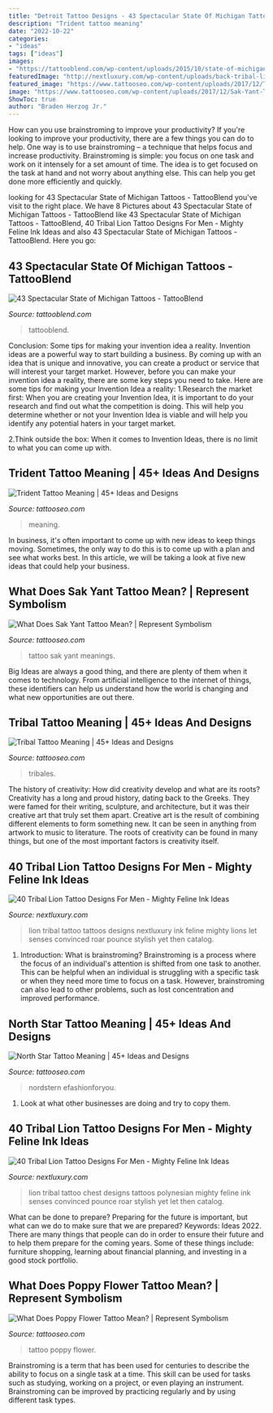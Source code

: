 ```yaml
---
title: "Detroit Tattoo Designs - 43 Spectacular State Of Michigan Tattoos"
description: "Trident tattoo meaning"
date: "2022-10-22"
categories:
- "ideas"
tags: ["ideas"]
images:
- "https://tattooblend.com/wp-content/uploads/2015/10/state-of-michigan-chest-piece.jpg"
featuredImage: "http://nextluxury.com/wp-content/uploads/back-tribal-lion-male-tattoos.jpg"
featured_image: "https://www.tattooseo.com/wp-content/uploads/2017/12/Trident-Tattoo-42.jpg"
image: "https://www.tattooseo.com/wp-content/uploads/2017/12/Sak-Yant-Tattoo-4.jpg"
ShowToc: true
author: "Braden Herzog Jr."
---
```



How can you use brainstroming to improve your productivity?
If you're looking to improve your productivity, there are a few things you can do to help. One way is to use brainstroming – a technique that helps focus and increase productivity. Brainstroming is simple: you focus on one task and work on it intensely for a set amount of time. The idea is to get focused on the task at hand and not worry about anything else. This can help you get done more efficiently and quickly.

	

		
looking for 43 Spectacular State of Michigan Tattoos - TattooBlend you've visit to the right place. We have 8 Pictures about 43 Spectacular State of Michigan Tattoos - TattooBlend like 43 Spectacular State of Michigan Tattoos - TattooBlend, 40 Tribal Lion Tattoo Designs For Men - Mighty Feline Ink Ideas and also 43 Spectacular State of Michigan Tattoos - TattooBlend. Here you go:
		
    
## 43 Spectacular State Of Michigan Tattoos - TattooBlend

<img loading=lazy src="https://tattooblend.com/wp-content/uploads/2015/10/state-of-michigan-chest-piece.jpg" onerror="this.onerror=null;this.src='https://tse4.mm.bing.net/th?id=OIP.324xsw0-5hzmDBhhie2AKAHaJ3&amp;pid=15.1';" alt="43 Spectacular State of Michigan Tattoos - TattooBlend">

_Source: tattooblend.com_

>tattooblend. 

	

Conclusion: Some tips for making your invention idea a reality.
Invention ideas are a powerful way to start building a business. By coming up with an idea that is unique and innovative, you can create a product or service that will interest your target market. However, before you can make your invention idea a reality, there are some key steps you need to take. Here are some tips for making your Invention Idea a reality:
1.Research the market first: When you are creating your Invention Idea, it is important to do your research and find out what the competition is doing. This will help you determine whether or not your Invention Idea is viable and will help you identify any potential haters in your target market.

2.Think outside the box: When it comes to Invention Ideas, there is no limit to what you can come up with.

    
## Trident Tattoo Meaning | 45+ Ideas And Designs

<img loading=lazy src="https://www.tattooseo.com/wp-content/uploads/2017/12/Trident-Tattoo-42.jpg" onerror="this.onerror=null;this.src='https://tse1.mm.bing.net/th?id=OIP.bS5qrH2ThAfM2L4HQmwvcgAAAA&amp;pid=15.1';" alt="Trident Tattoo Meaning | 45+ Ideas and Designs">

_Source: tattooseo.com_

>meaning. 

	

In business, it's often important to come up with new ideas to keep things moving. Sometimes, the only way to do this is to come up with a plan and see what works best. In this article, we will be taking a look at five new ideas that could help your business.

    
## What Does Sak Yant Tattoo Mean? | Represent Symbolism

<img loading=lazy src="https://www.tattooseo.com/wp-content/uploads/2017/12/Sak-Yant-Tattoo-4.jpg" onerror="this.onerror=null;this.src='https://tse2.mm.bing.net/th?id=OIP.uYl5ovhibA8jLpwdx2NKAAAAAA&amp;pid=15.1';" alt="What Does Sak Yant Tattoo Mean? | Represent Symbolism">

_Source: tattooseo.com_

>tattoo sak yant meanings. 

	

Big Ideas are always a good thing, and there are plenty of them when it comes to technology. From artificial intelligence to the internet of things, these identifiers can help us understand how the world is changing and what new opportunities are out there.

    
## Tribal Tattoo Meaning | 45+ Ideas And Designs

<img loading=lazy src="https://www.tattooseo.com/wp-content/uploads/2013/11/Tribal-Tattoo-Meanings-11.jpg" onerror="this.onerror=null;this.src='https://tse1.mm.bing.net/th?id=OIP.uUv5oJRobBqXIxL4e_zLfgAAAA&amp;pid=15.1';" alt="Tribal Tattoo Meaning | 45+ Ideas and Designs">

_Source: tattooseo.com_

>tribales. 

	

The history of creativity: How did creativity develop and what are its roots?
Creativity has a long and proud history, dating back to the Greeks. They were famed for their writing, sculpture, and architecture, but it was their creative art that truly set them apart. Creative art is the result of combining different elements to form something new. It can be seen in anything from artwork to music to literature. The roots of creativity can be found in many things, but one of the most important factors is creativity itself.

    
## 40 Tribal Lion Tattoo Designs For Men - Mighty Feline Ink Ideas

<img loading=lazy src="http://nextluxury.com/wp-content/uploads/back-tribal-lion-male-tattoos.jpg" onerror="this.onerror=null;this.src='https://tse4.mm.bing.net/th?id=OIP.48eUJqm5mfQbX0FKG98WmAHaHa&amp;pid=15.1';" alt="40 Tribal Lion Tattoo Designs For Men - Mighty Feline Ink Ideas">

_Source: nextluxury.com_

>lion tribal tattoo tattoos designs nextluxury ink feline mighty lions let senses convinced roar pounce stylish yet then catalog. 

	

1. Introduction: What is brainstroming?
Brainstroming is a process where the focus of an individual's attention is shifted from one task to another. This can be helpful when an individual is struggling with a specific task or when they need more time to focus on a task. However, brainstroming can also lead to other problems, such as lost concentration and improved performance.

    
## North Star Tattoo Meaning | 45+ Ideas And Designs

<img loading=lazy src="https://www.tattooseo.com/wp-content/uploads/2017/12/North-Star-Tattoo-12.jpg" onerror="this.onerror=null;this.src='https://tse3.mm.bing.net/th?id=OIP.bk01kb3eyfiIHrKDMy1qJgAAAA&amp;pid=15.1';" alt="North Star Tattoo Meaning | 45+ Ideas and Designs">

_Source: tattooseo.com_

>nordstern efashionforyou. 

	

1. Look at what other businesses are doing and try to copy them.

    
## 40 Tribal Lion Tattoo Designs For Men - Mighty Feline Ink Ideas

<img loading=lazy src="http://nextluxury.com/wp-content/uploads/guys-tribal-lion-polynesian-chest-tattoo.jpg" onerror="this.onerror=null;this.src='https://tse2.mm.bing.net/th?id=OIP.j-rPkpoz4nlcr6MzASCAyQHaHJ&amp;pid=15.1';" alt="40 Tribal Lion Tattoo Designs For Men - Mighty Feline Ink Ideas">

_Source: nextluxury.com_

>lion tribal tattoo chest designs tattoos polynesian mighty feline ink senses convinced pounce roar stylish yet let then catalog. 

	

What can be done to prepare?
Preparing for the future is important, but what can we do to make sure that we are prepared? Keywords: Ideas 2022. There are many things that people can do in order to ensure their future and to help them prepare for the coming years. Some of these things include: furniture shopping, learning about financial planning, and investing in a good stock portfolio.

    
## What Does Poppy Flower Tattoo Mean? | Represent Symbolism

<img loading=lazy src="https://www.tattooseo.com/wp-content/uploads/2018/01/Poppy-Flower-Tattoo-7.jpg" onerror="this.onerror=null;this.src='https://tse1.mm.bing.net/th?id=OIP.tS8UseRNEyXeVA-5saYaWQAAAA&amp;pid=15.1';" alt="What Does Poppy Flower Tattoo Mean? | Represent Symbolism">

_Source: tattooseo.com_

>tattoo poppy flower. 

	

Brainstroming is a term that has been used for centuries to describe the ability to focus on a single task at a time. This skill can be used for tasks such as studying, working on a project, or even playing an instrument. Brainstroming can be improved by practicing regularly and by using different task types.


